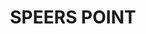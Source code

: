 ---
lastmod: '2025-04-06T06:05:20+00:00'
latitude: -32.953236
layout: suburb
longitude: 151.621183
postcode: '2284'
state: NSW
title: SPEERS POINT
url: /nsw/speers-point/
---